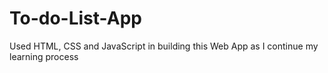 # To-do-List-App
Used HTML, CSS and JavaScript in building this Web App as I continue my learning process
